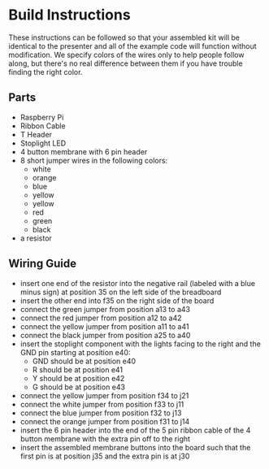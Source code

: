 # Build Instructions
These instructions can be followed so that your assembled kit will be identical to the presenter and all of the example code will function without modification. We specify colors of the wires only to help people follow along, but there's no real difference between them if you have trouble finding the right color. 

## Parts
- Raspberry Pi
- Ribbon Cable
- T Header
- Stoplight LED
- 4 button membrane with 6 pin header
- 8 short jumper wires in the following colors:
  -  white
  -  orange
  -  blue
  -  yellow
  -  yellow
  -  red
  -  green
  -  black
- a resistor

## Wiring Guide
- insert one end of the resistor into the negative rail (labeled with a blue minus sign) at position 35 on the left side of the breadboard
- insert the other end into f35 on the right side of the board
- connect the green jumper from position a13 to a43
- connect the red jumper from position a12 to a42
- connect the yellow jumper from position a11 to a41
- connect the black jumper from position a25 to a40
- insert the stoplight component with the lights facing to the right and the GND pin starting at position e40:
  - GND should be at position e40
  - R should be at position e41
  - Y should be at position e42
  - G should be at position e43
- connect the yellow jumper from position f34 to j21
- connect the white jumper from position f33 to j11
- connect the blue jumper from position f32 to j13
- connect the orange jumper from position f31 to j14
- insert the 6 pin header into the end of the 5 pin ribbon cable of the 4 button membrane with the extra pin off to the right
- insert the assembled membrane buttons into the board such that the first pin is at position j35 and the extra pin is at j30
